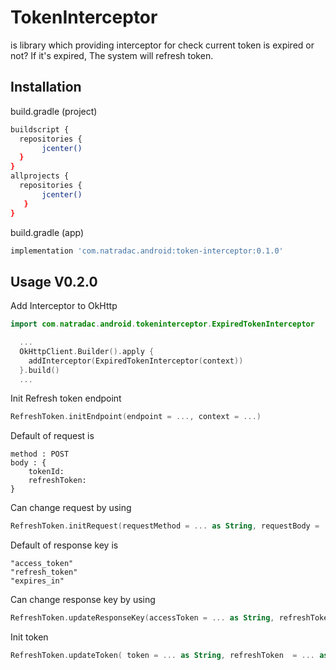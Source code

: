 # TokenInterceptor

is library which providing interceptor for check current token is expired or not? If it's expired, The system will refresh token.

## Installation

build.gradle (project)
```bash
buildscript {
  repositories {
       jcenter()
  }
}
allprojects {
  repositories {
       jcenter()
   }
}
```

build.gradle (app)
```bash
implementation 'com.natradac.android:token-interceptor:0.1.0'
```

## Usage V0.2.0

Add Interceptor to OkHttp
```kotlin
import com.natradac.android.tokeninterceptor.ExpiredTokenInterceptor

  ...
  OkHttpClient.Builder().apply {
    addInterceptor(ExpiredTokenInterceptor(context))
  }.build()
  ...

```

Init Refresh token endpoint
```kotlin
RefreshToken.initEndpoint(endpoint = ..., context = ...)
```

Default of request is
```
method : POST
body : {
    tokenId:
    refreshToken:
}
```
Can change request by using
```kotlin
RefreshToken.initRequest(requestMethod = ... as String, requestBody = ... as RequestBody?)
```

Default of response key is
```
"access_token"
"refresh_token"
"expires_in"
```
Can change response key by using
```kotlin
RefreshToken.updateResponseKey(accessToken = ... as String, refreshToken = ... as String, expiresIn = ... as String)
```

Init token
```kotlin
RefreshToken.updateToken( token = ... as String, refreshToken  = ... as String, expiresIn : ... as Long)
```


